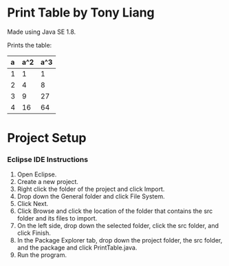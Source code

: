 # Print Table by Tony Liang

Made using Java SE 1.8.

Prints the table:

a    | a^2  | a^3
:--- | :--- | :---
1    | 1    | 1
2    | 4    | 8
3    | 9    | 27
4    | 16   | 64

# Project Setup

### Eclipse IDE Instructions
1. Open Eclipse.
2. Create a new project.
3. Right click the folder of the project and click Import.
4. Drop down the General folder and click File System.
5. Click Next.
6. Click Browse and click the location of the folder that contains the src folder and its files to import.
7. On the left side, drop down the selected folder, click the src folder, and click Finish.
8. In the Package Explorer tab, drop down the project folder, the src folder, and the package and click PrintTable.java.
9. Run the program.